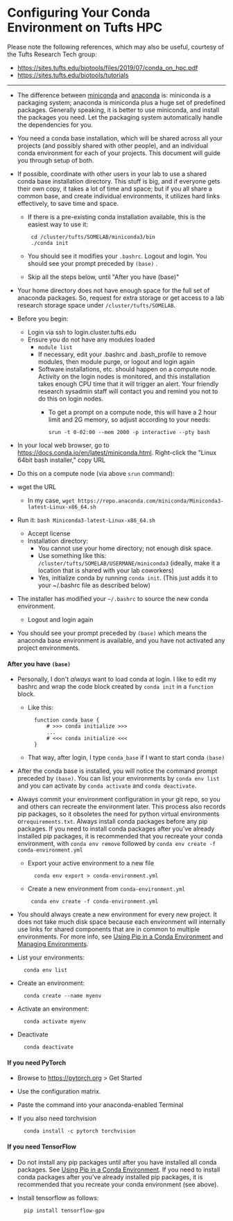 
# Configuring Your Conda Environment on Tufts HPC

Please note the following references, which may also be useful, courtesy of the Tufts Research Tech group:

* https://sites.tufts.edu/biotools/files/2019/07/conda_on_hpc.pdf
* https://sites.tufts.edu/biotools/tutorials

-----------------------------------

- The difference between [miniconda](https://docs.conda.io/en/latest/miniconda.html) and [anaconda](https://www.anaconda.com/) is: miniconda is a packaging system; anaconda is miniconda plus a huge set of predefined packages. Generally speaking, it is better to use miniconda, and install the packages you need. Let the packaging system automatically handle the dependencies for you. 

- You need a conda base installation, which will be shared across all your projects (and possibly shared with other people), and an individual conda environment for each of your projects. This document will guide you through setup of both.

- If possible, coordinate with other users in your lab to use a shared conda base installation directory. This stuff is big, and if everyone gets their own copy, it takes a lot of time and space; but if you all share a common base, and create individual environments, it utilizes hard links effectively, to save time and space.

  - If there is a pre-existing conda installation available, this is the easiest way to use it:

         cd /cluster/tufts/SOMELAB/miniconda3/bin
         ./conda init
     
  - You should see it modifies your `.bashrc`. Logout and login. You should see your prompt preceded by `(base)` .

  - Skip all the steps below, until "After you have (base)"

- Your home directory does not have enough space for the full set of anaconda packages. So, request for extra storage or get access to a lab research storage space under `/cluster/tufts/SOMELAB`.

- Before you begin: 
	- Login via ssh to login.cluster.tufts.edu
	- Ensure you do not have any modules loaded 
		- `module list`
		- If necessary, edit your .bashrc and .bash_profile to remove modules, then module purge, or logout and login again
		- Software installations, etc. should happen on a compute node. Activity on the login nodes is monitored, and this installation takes enough CPU time that it will trigger an alert. Your friendly research sysadmin staff will contact you and remind you not to do this on login nodes.
		  - To get a prompt on a compute node, this will have a 2 hour limit and 2G memory, so adjust according to your needs:

                srun -t 0-02:00 --mem 2000 -p interactive --pty bash
	
- In your local web browser, go to https://docs.conda.io/en/latest/miniconda.html. Right-click the "Linux 64bit bash installer," copy URL

- Do this on a compute node (via above `srun` command):

- wget the URL 
	
	- In my case, `wget https://repo.anaconda.com/miniconda/Miniconda3-latest-Linux-x86_64.sh`
	
- Run it: `bash Miniconda3-latest-Linux-x86_64.sh` 
	- Accept license
	- Installation directory: 
		- You cannot use your home directory; not enough disk space.
		- Use something like this: `/cluster/tufts/SOMELAB/USERMANE/miniconda3` (ideally, make it a location that is shared with your lab coworkers)
		- Yes, initialize conda by running `conda init`. (This just adds it to your ~/.bashrc file as described below)
	
- The installer has modified your `~/.bashrc` to source the new conda environment.
	
	- Logout and login again
	
- You should see your prompt preceded by `(base)` which means the anaconda base environment is available, and you have not activated any project environments.

#### After you have `(base)`

- Personally, I don't *always* want to load conda at login. I like to edit my bashrc and wrap the code block created by `conda init` in a `function` block.

    - Like this:

            function conda_base {
                # >>> conda initialize >>>
                ...
                # <<< conda initialize <<<
            }

    - That way, after login, I type `conda_base` if I want to start conda `(base)`

- After the conda base is installed, you will notice the command prompt preceded by `(base)`.  You can list your environments by `conda env list` and you can activate by `conda activate` and `conda deactivate`. 

- Always commit your environment configuration in your git repo, so you and others can recreate the environment later. This process also records pip packages, so it obsoletes the need for python virtual environments or`requirements.txt`. Always install conda packages before any pip packages. If you need to install conda packages after you've already installed pip packages, it is recommended that you recreate your conda environment, with `conda env remove` followed by `conda env create -f conda-environment.yml`

  - Export your active environment to a new file

          conda env export > conda-environment.yml

  - Create a new environment from  `conda-environment.yml`
  
         conda env create -f conda-environment.yml

- You should always create a new environment for every new project. It does not take much disk space because each environment will internally use links for shared components that are in common to multiple environments. For more info, see [Using Pip in a Conda Environment](https://www.anaconda.com/using-pip-in-a-conda-environment/) and [Managing Environments](https://docs.conda.io/projects/conda/en/latest/user-guide/tasks/manage-environments.html). 

- List your environments:

        conda env list

- Create an environment:

        conda create --name myenv
    
- Activate an environment:

        conda activate myenv

- Deactivate

        conda deactivate

#### If you need PyTorch

- Browse to https://pytorch.org > Get Started
- Use the configuration matrix.
- Paste the command into your anaconda-enabled Terminal
- If you also need torchvision

        conda install -c pytorch torchvision

#### If you need TensorFlow

- Do not install any pip packages until after you have installed all conda packages. See [Using Pip in a Conda Environment](https://www.anaconda.com/using-pip-in-a-conda-environment/). If you need to install conda packages after you've already installed pip packages, it is recommended that you recreate your conda environment (see above).
- Install tensorflow as follows:

        pip install tensorflow-gpu

